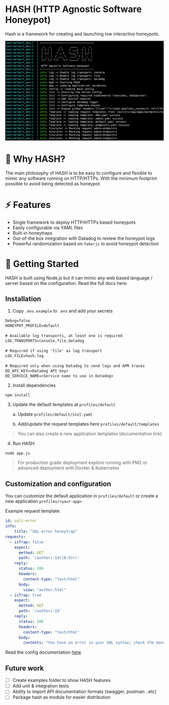 # HASH (HTTP Agnostic Software Honeypot)
Hash is a framework for creating and launching low interactive honeypots. 


![HASH](./docs/hash-intro.png "HASH")

# 🌟 Why HASH?
The main philosophy of HASH is to be easy to configure and flexible to mimic any software running on HTTP/HTTPs. With the minimum footprint possible to avoid being detected as honeypot.


# ⚡ Features

* Single framework to deploy HTTP/HTTPs based honeypots
* Easily configurable via YAML files
* Built-in honeytraps
* Out-of-the box integration with Datadog to review the honeypot logs
* Powerful randomization based on `fakerjs` to avoid honeypot detection


# 🚀 Getting Started
HASH is built using Node.js but it can mimic any web based language / server based on the configuration. Read the full docs here:


## Installation

1. Copy `.env.example` to `.env` and add your secrets

```
Debug=false
HONEYPOT_PROFILE=default

# Available log transports, at least one is required
LOG_TRANSPORTS=console,file,datadog

# Required if using 'file' as log transport
LOG_FILE=hash.log

# Required only when using Datadog to send logs and APM traces
DD_API_KEY=<Datadog API key>
DD_SERVICE_NAME=<Service name to use in Datadog> 
```

2. Install dependencies

```
npm install
```

3. Update the default templates at `profiles/default`

    a. Update `profiles/default/init.yaml`

    b. Add/update the request templates here `profiles/default/templates`

> You can also create a new application templates (documentation link)


4. Run HASH

```
node app.js
```
> For production grade deployment explore running with PM2 or advanced deployment with Docker & Kubernetes


## Customization and configuration

You can customize the default application in `profiles/default` or create a new application `profiles/<your-app>`

Example request template:

```yaml
id: sqli-error
info:
    title: "SQL error honeytrap"
requests:
  - isTrap: false 
    expect:
      method: GET
      path: '/author/:Id([0-9]+)'
    reply:
      status: 200
      headers:
        content-type: "text/html"
      body: 
        view: "author.html"
  - isTrap: true 
    expect:
      method: GET
      path: '/author/:Id'
    reply:
      status: 500
      headers:
        content-type: "text/html"
      body: 
        contents: "You have an error in your SQL syntax; check the manual that corresponds to your MySQL server version for the right syntax to use near '' at line 2"
```

Read the config documentation [here](./docs/config.md)



## Future work
- [ ] Create examples folder to show HASH features
- [ ] Add unit & integration tests 
- [ ] Ability to import API documentation formats (swagger, postman ..etc)
- [ ] Package hash as module for easier distribution
